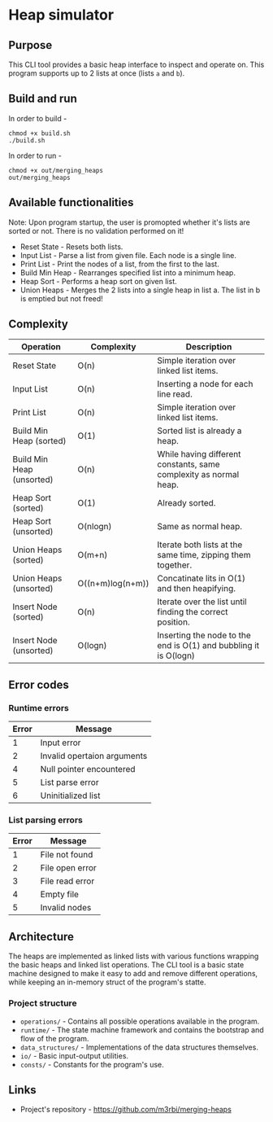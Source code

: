 # Heap simulator

## Purpose
This CLI tool provides a basic heap interface to inspect and operate on.
This program supports up to 2 lists at once (lists `a` and `b`).

## Build and run
In order to build -
```
chmod +x build.sh
./build.sh
```
In order to run -
```
chmod +x out/merging_heaps
out/merging_heaps
```


## Available functionalities
Note: Upon program startup, the user is promopted whether it's lists are
sorted or not. There is no validation performed on it!
* Reset State - Resets both lists.
* Input List - Parse a list from given file. Each node is a single line.
* Print List - Print the nodes of a list, from the first to the last.
* Build Min Heap - Rearranges specified list into a minimum heap.
* Heap Sort - Performs a heap sort on given list.
* Union Heaps - Merges the 2 lists into a single heap in list a. The list in b is emptied but not freed!

## Complexity
| Operation                 | Complexity        | Description                                                       |
|---------------------------|-------------------|-------------------------------------------------------------------|
| Reset State               | O(n)              | Simple iteration over linked list items.                          |
| Input List                | O(n)              | Inserting a node for each line read.                              |
| Print List                | O(n)              | Simple iteration over linked list items.                          |
| Build Min Heap (sorted)   | O(1)              | Sorted list is already a heap.                                    |
| Build Min Heap (unsorted) | O(n)              | While having different constants, same complexity as normal heap. |
| Heap Sort (sorted)        | O(1)              | Already sorted.                                                   |
| Heap Sort (unsorted)      | O(nlogn)          | Same as normal heap.                                              |
| Union Heaps (sorted)      | O(m+n)            | Iterate both lists at the same time, zipping them together.       | 
| Union Heaps (unsorted)    | O((n+m)log(n+m))  | Concatinate lits in O(1) and then heapifying.                     |
| Insert Node (sorted)      | O(n)              | Iterate over the list until finding the correct position.         |
| Insert Node (unsorted)    | O(logn)           | Inserting the node to the end is O(1) and bubbling it is O(logn)  |

## Error codes
### Runtime errors
| Error     | Message                       |
|-----------|-------------------------------|
|   1       | Input error                   |
|   2       | Invalid opertaion arguments   |
|   4       | Null pointer encountered      |
|   5       | List parse error              |
|   6       | Uninitialized list            |
### List parsing errors
| Error     | Message                       |
|-----------|-------------------------------|
|   1       | File not found                |
|   2       | File open error               |
|   3       | File read error               |
|   4       | Empty file                    |
|   5       | Invalid nodes                 |

## Architecture
The heaps are implemented as linked lists with various functions wrapping
the basic heaps and linked list operations.
The CLI tool is a basic state machine designed to make it easy to add and
remove different operations, while keeping an in-memory struct of the
program's statte.

### Project structure
* `operations/` - Contains all possible operations available in the program.
* `runtime/` - The state machine framework and contains the bootstrap and flow
of the program.
* `data_structures/` - Implementations of the data structures themselves.
* `io/` - Basic input-output utilities.
* `consts/` - Constants for the program's use.

## Links
* Project's repository - https://github.com/m3rbi/merging-heaps

